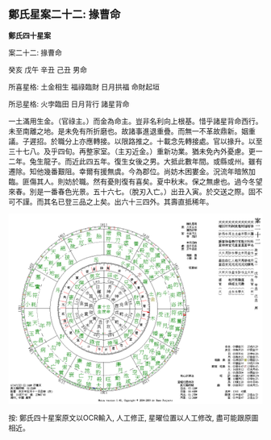 ## 鄭氏星案二十二: 掾曹命

**鄭氏四十星案**

案二十二: 掾曹命

癸亥 戊午 辛丑 己丑 男命

所喜星格: 土金相生 福祿臨財 日月拱福 命財起垣

所忌星格: 火孛臨田 日月背行 諸星背命

一土滿用生金。（官祿主。）而金為命主。豈非名利向上根基。惜乎諸星背命西行。未至南離之地。是未免有所折磨也。故諸事進退重疊。而無一不革故鼎新。姻重議。子遲招。於職分上亦應轉接。以限路推之。十載念先轉接處。官以掾升。以至三十七八。及乎四旬。再整家室。（主刃近金。）重新功業。猶未免內外憂慮。更一二年。兔生龍子。而近此四五年。復生女後之男。大抵此數年間。或縣或州。雖有遷除。知他幾番艱阻。幸爾有援無虞。今為郡位。尚妨木困婁金。況流年暗煞加臨。匪傷其人。則妨於職。然有憂則復有喜矣。夏中秋末。保之無慮也。過今冬望來春。別是一番春色光景。五十六七。（脫刃入亡。）出丑入寅。於交送之際。固不可不謹。而其名已登三品之上矣。出六十三四外。其壽直抵稀年。

![img](../../../saved_images/87jHW1KxDKex1P5aK-V1bwTe7XyudEsEj1TgYMwaTTU9Zme8aKQTE0bHXNslikNvB8Wr1d1KQ6KAVzhvQD0orxUY2f7cUcVemZVjydncPCM=w1280)

按: 鄭氏四十星案原文以OCR輸入, 人工修正, 星曜位置以人工修改, 盡可能跟原圖相近。